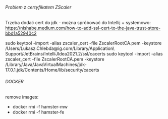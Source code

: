###### Problem z certyfikatem ZScaler
Trzeba dodać cert do jdk - można spróbować do Intellij + systemowo:
https://nishabe.medium.com/how-to-add-ssl-cert-to-the-java-trust-store-bbd1a52940c2

sudo keytool -import -alias zscaler_cert -file ZscalerRootCA.pem -keystore /Users/Lukasz.Chlebda\@ig.com/Library/Application\ Support/JetBrains/IntelliJIdea2021.2/ssl/cacerts
sudo keytool -import -alias zscaler_cert -file ZscalerRootCA.pem -keystore /Library/Java/JavaVirtualMachines/jdk-17.0.1.jdk/Contents/Home/lib/security/cacerts

###### DOCKER
remove images: 
 - docker rmi -f hamster-mw
 - docker rmi -f hamster-fe

